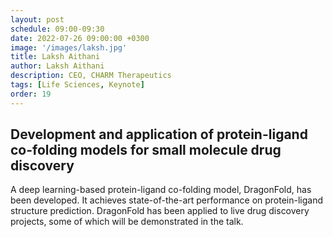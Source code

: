 ```yaml
---
layout: post
schedule: 09:00-09:30
date: 2022-07-26 09:00:00 +0300
image: '/images/laksh.jpg' 
title: Laksh Aithani
author: Laksh Aithani
description: CEO, CHARM Therapeutics
tags: [Life Sciences, Keynote]
order: 19
---
```


## Development and application of protein-ligand co-folding models for small molecule drug discovery 
A deep learning-based protein-ligand co-folding model, DragonFold, has been developed. It achieves state-of-the-art performance on protein-ligand structure prediction. DragonFold has been applied to live drug discovery projects, some of which will be demonstrated in the talk.